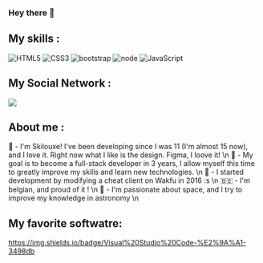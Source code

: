 ### Hey there 👋

## My skills :

![HTML5](https://img.shields.io/badge/html%205-grey?style=for-the-badge&logo=html5&logoColor=white&labelColor=8E2DE2)
![CSS3](https://img.shields.io/badge/css%203-grey?style=for-the-badge&logo=css3&logoColor=white&labelColor=8E2DE2)
![bootstrap](https://img.shields.io/badge/-bootstrap-grey?style=for-the-badge&logo=bootstrap&logoColor=white&labelColor=8E2DE2)
![node](https://img.shields.io/badge/-node-grey?style=for-the-badge&logo=node.js&logoColor=white&labelColor=8E2DE2)
![JavaScript](https://img.shields.io/badge/-JavaScript-grey?style=for-the-badge&logo=javascript&logoColor=white&labelColor=8E2DE2)

## My Social Network :

<a href="https://www.instagram.com/teen_developer/"><img src="https://img.shields.io/badge/twitter%20@skilouxe-0D95E8?style=for-the-badge&logo=twitter&logoColor=white"/></a>

## About me :

🐤 - I'm Skilouxe! I've been developing since I was 11 (I'm almost 15 now), and I love it. Right now what I like is the design. Figma, I loove it! \n
🌟 - My goal is to become a full-stack developer in 3 years, I allow myself this time to greatly improve my skills and learn new technologies. \n
🦅 - I started development by modifying a cheat client on Wakfu in 2016 :s \n
🇧🇪  - I'm belgian, and proud of it ! \n
🌠 -  I'm passionate about space, and I try to improve my knowledge in astronomy \n

## My favorite softwatre:

https://img.shields.io/badge/Visual%20Studio%20Code-%E2%9A%A1-3498db
